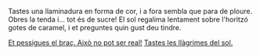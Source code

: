 Tastes una llaminadura en forma de cor, i a fora sembla que para de ploure. Obres la tenda i... tot és de sucre! El sol regalima lentament sobre l'horitzó gotes de caramel, i et preguntes quin gust deu tindre.

[Et pessigues el braç. Això no pot ser real!](../../pessigar-se/pessigar-se.md)
[Tastes les llàgrimes del sol.](tastes_sol/tastes_sol.md)